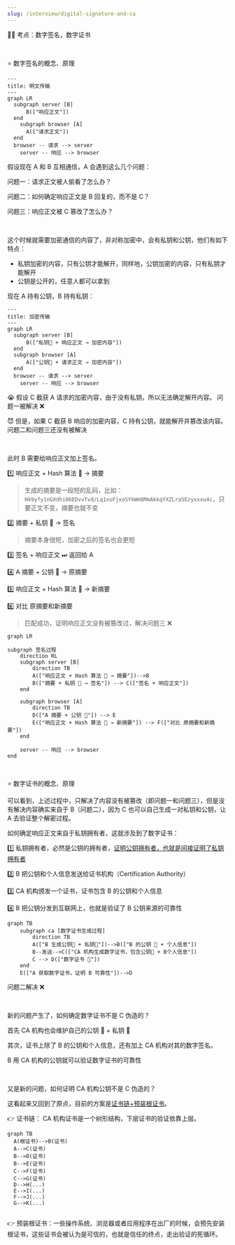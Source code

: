 ```yaml
---
slug: /interview/digital-signature-and-ca
---
```


👨‍🏫 考点：数字签名，数字证书

<br />

⭐️ 数字签名的概念、原理

```mermaid
---
title: 明文传输
---
graph LR
  subgraph server [B]
      B(["响应正文"])
  end
    subgraph browser [A]
      A(["请求正文"])
  end
  browser -- 请求 --> server
	server -- 响应 --> browser
```

假设现在 A 和 B 互相通信，A 会遇到这么几个问题：

问题一：请求正文被人偷看了怎么办？

问题二：如何确定响应正文是 B 回复的，而不是 C？

问题三：响应正文被 C 篡改了怎么办？

<br />

这个时候就需要加密通信的内容了，非对称加密中，会有私钥和公钥，他们有如下特点：

- 私钥加密的内容，只有公钥才能解开，同样地，公钥加密的内容，只有私钥才能解开
- 公钥是公开的，任意人都可以拿到

现在 A 持有公钥，B 持有私钥：

```mermaid
---
title: 加密传输
---
graph LR
  subgraph server [B]
      B(["私钥🔑 + 响应正文 → 加密内容"])
  end
  subgraph browser [A]
      A(["公钥🔑 + 请求正文 → 加密内容"])
  end
  browser -- 请求 --> server
	server -- 响应 --> browser
```

😭 假设 C 截获 A 请求的加密内容，由于没有私钥，所以无法确定解开内容。 问题一被解决 ❌

😈 但是，如果 C 截获 B 响应的加密内容，C 持有公钥，就能解开并篡改该内容。问题二和问题三还没有被解决

<br />

此时 B 需要给响应正文加上签名。

1️⃣ 响应正文 + Hash 算法 🚜  → 摘要

> 生成的摘要是一段短的乱码，比如：`Hk9yfy1nGXdhi06EDvvTvd/Lq1xsFjxoSYkWm8MmAkkqYXZLraSEzyxxxu4c`，只要正文不变，摘要也就不变

2️⃣ 摘要 + 私钥 🔑 → 签名

> 摘要本身很短，加密之后的签名也会更短

3️⃣ 签名 + 响应正文 ⏭ 返回给 A

4️⃣ A 摘要 + 公钥 🔑  → 原摘要

5️⃣ 响应正文 + Hash 算法 🚜 → 新摘要

6️⃣ 对比 原摘要和新摘要

> 匹配成功，证明响应正文没有被篡改过，解决问题三 ❌



```mermaid
graph LR

subgraph 签名过程
    direction RL
    subgraph server [B]
        direction TB
        A(["响应正文 + Hash 算法 🚜 → 摘要"])-->B
        B(["摘要 + 私钥 🔑 → 签名"]) --> C(["签名 + 响应正文"])
    end

    subgraph browser [A]
        direction TB
        D(["A 摘要 + 公钥 🔑"]) --> E
        E(["响应正文 + Hash 算法 🚜 → 新摘要"]) --> F(["对比 原摘要和新摘要"])
    end

    server -- 响应 --> browser
end

```

<br />

⭐️ 数字证书的概念、原理

可以看到，上述过程中，只解决了内容没有被篡改（即问题一和问题三），但是没有解决内容确实来自于 B（问题二），因为 C 也可以自己生成一对私钥和公钥，让 A 去验证整个解密过程。

如何确定响应正文来自于私钥拥有者，这就涉及到了数字证书：

1️⃣ 私钥拥有者，必然是公钥的拥有者，<u>证明公钥拥有者，也就是间接证明了私钥拥有者</u>

2️⃣ B 把公钥和个人信息发送给证书机构（Certification Authority）

3️⃣ CA 机构颁发一个证书，证书包含 B 的公钥和个人信息

4️⃣ B 把公钥分发到互联网上，也就是验证了 B 公钥来源的可靠性

```mermaid
graph TB
    subgraph ca [数字证书生成过程]
        direction TB
        A(["B 生成公钥🔑 + 私钥🔑"])-->B(["B 的公钥 🔑 + 个人信息"])
        B--发送-->C(["CA 机构生成数字证书，包含公钥🔑 + B个人信息"])
        C --> D(["数字证书 🥇"])
    end
    E(["A 获取数字证书，证明 B 可靠性"])-->D
```



问题二解决 ❌

<br />

新的问题产生了，如何确定数字证书不是 C 伪造的？

首先 CA 机构也会维护自己的公钥 🔑 + 私钥 🔑

其次，证书上除了 B 的公钥和个人信息，还有加上 CA 机构对其的数字签名。

B 用 CA 机构的公钥就可以验证数字证书的可靠性

<br />

又是新的问题，如何证明 CA 机构公钥不是 C 伪造的？

这看起来又回到了原点，目前的方案是<u>证书链+预装根证书</u>。

👉 证书链： CA 机构证书是一个树形结构，下层证书的验证依靠上层。

```mermaid
graph TB
  A(根证书)-->B(证书)
  A-->C(证书)
  B-->D(证书)
  B-->E(证书)
  C-->F(证书)
  C-->G(证书)
  D-->H(...)
  E-->I(...)
  F-->J(...)
  G-->K(...)
  
```

👉 预装根证书：一些操作系统、浏览器或者应用程序在出厂的时候，会预先安装根证书，这些证书会被认为是可信的，也就是信任的终点，走出验证的死循环。















